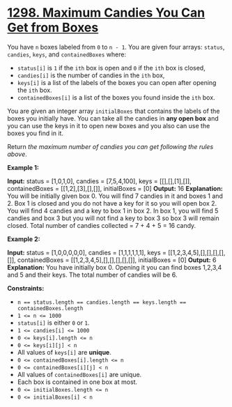 # [1298. Maximum Candies You Can Get from Boxes](https://leetcode.com/problems/maximum-candies-you-can-get-from-boxes/)

You have  `n`  boxes labeled from  `0`  to  `n - 1`. You are given four arrays:  `status`,  `candies`,  `keys`, and  `containedBoxes`  where:

-   `status[i]`  is  `1`  if the  `ith`  box is open and  `0`  if the  `ith`  box is closed,
-   `candies[i]`  is the number of candies in the  `ith`  box,
-   `keys[i]`  is a list of the labels of the boxes you can open after opening the  `ith`  box.
-   `containedBoxes[i]`  is a list of the boxes you found inside the  `ith`  box.

You are given an integer array  `initialBoxes`  that contains the labels of the boxes you initially have. You can take all the candies in  **any open box**  and you can use the keys in it to open new boxes and you also can use the boxes you find in it.

Return  _the maximum number of candies you can get following the rules above_.

**Example 1:**

**Input:** status = [1,0,1,0], candies = [7,5,4,100], keys = [[],[],[1],[]], containedBoxes = [[1,2],[3],[],[]], initialBoxes = [0]
**Output:** 16
**Explanation:** You will be initially given box 0. You will find 7 candies in it and boxes 1 and 2.
Box 1 is closed and you do not have a key for it so you will open box 2. You will find 4 candies and a key to box 1 in box 2.
In box 1, you will find 5 candies and box 3 but you will not find a key to box 3 so box 3 will remain closed.
Total number of candies collected = 7 + 4 + 5 = 16 candy.

**Example 2:**

**Input:** status = [1,0,0,0,0,0], candies = [1,1,1,1,1,1], keys = [[1,2,3,4,5],[],[],[],[],[]], containedBoxes = [[1,2,3,4,5],[],[],[],[],[]], initialBoxes = [0]
**Output:** 6
**Explanation:** You have initially box 0. Opening it you can find boxes 1,2,3,4 and 5 and their keys.
The total number of candies will be 6.

**Constraints:**

-   `n == status.length == candies.length == keys.length == containedBoxes.length`
-   `1 <= n <= 1000`
-   `status[i]`  is either  `0`  or  `1`.
-   `1 <= candies[i] <= 1000`
-   `0 <= keys[i].length <= n`
-   `0 <= keys[i][j] < n`
-   All values of  `keys[i]`  are  **unique**.
-   `0 <= containedBoxes[i].length <= n`
-   `0 <= containedBoxes[i][j] < n`
-   All values of  `containedBoxes[i]`  are unique.
-   Each box is contained in one box at most.
-   `0 <= initialBoxes.length <= n`
-   `0 <= initialBoxes[i] < n`
